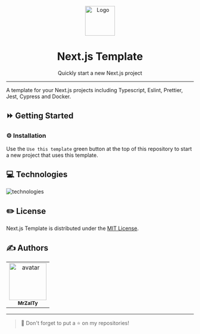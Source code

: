 <p align="center">
    <a href="https://github.com/MrZalTy/nextjs-template">
    <img src="https://cdn.svgporn.com/logos/nextjs-icon.svg?response-content-disposition=attachment%3Bfilename%3Dnextjs-icon.svg" width="80" alt="Logo" /></a>
</p>

<h1 align="center">Next.js Template</h1>

<p align="center">Quickly start a new Next.js project</p>

---

A template for your Next.js projects including Typescript, Eslint, Prettier, Jest, Cypress and Docker.

## ⏩ Getting Started

### ⚙️ Installation

Use the `Use this template` green button at the top of this repository to start a new project that uses this template.

## 💻 Technologies

<img src="https://skillicons.dev/icons?i=nextjs,ts,tailwindcss,jest,docker" alt="technologies" />

## ✏️ License

Next.js Template is distributed under the [MIT License](LICENSE).

## ✍️ Authors

<table>
  <tr>
    <td align="center">
      <a href="https://github.com/MrZalTy">
        <img src="https://avatars.githubusercontent.com/u/25481821?v=4?s=100" width="100px;" alt="avatar"/><br />
      <sub>
        <b>MrZalTy</b>
      </sub>
    </a>
  </tr>
</table>

---

> 🚀 Don't forget to put a ⭐️ on my repositories!

